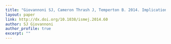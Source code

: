 ```yaml
---
title: "Giovannoni SJ, Cameron Thrash J, Temperton B. 2014. Implications of streamlining theory for microbial ecology. The ISME journal 8:1553–1565."
layout: paper
link: http://dx.doi.org/10.1038/ismej.2014.60
author: SJ Giovannoni
author_profile: true
excerpt: ""
---
```

